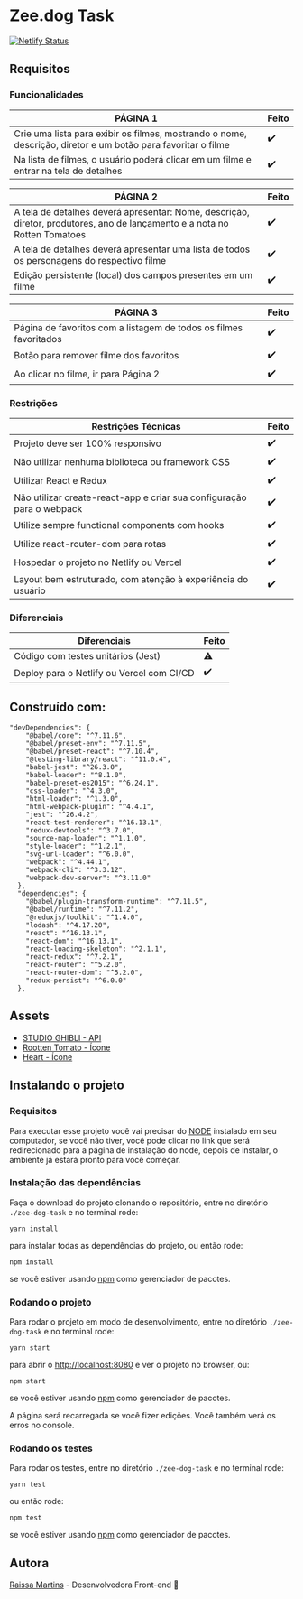 # Zee.dog Task 

[![Netlify Status](https://api.netlify.com/api/v1/badges/abe83ae3-2d9e-4198-aa3f-8b52ce49aac4/deploy-status)](https://app.netlify.com/sites/zee-dog-task/deploys) 

## Requisitos 

### Funcionalidades

PÁGINA 1 | Feito
------------ | ------
Crie uma lista para exibir os filmes, mostrando o nome, descrição, diretor e um botão para favoritar o filme | ✔️
Na lista de filmes, o usuário poderá clicar em um filme e entrar na tela de detalhes | ✔️

PÁGINA 2 | Feito
------------ | ------
A tela de detalhes deverá apresentar: Nome, descrição, diretor, produtores, ano de lançamento e a nota no Rotten Tomatoes | ✔️
A tela de detalhes deverá apresentar uma lista de todos os personagens do respectivo filme | ✔️
Edição persistente (local) dos campos presentes em um filme | ✔️

PÁGINA 3 | Feito
------------ | ------
Página de favoritos com a listagem de todos os filmes favoritados | ✔️
Botão para remover filme dos favoritos | ✔️
Ao clicar no filme, ir para Página 2 | ✔️

### Restrições

Restrições Técnicas | Feito
------------ | ------
Projeto deve ser 100% responsivo | ✔️
Não utilizar nenhuma biblioteca ou framework CSS | ✔️
Utilizar React e Redux | ✔️
Não utilizar create-react-app e criar sua configuração para o webpack | ✔️
Utilize sempre functional components com hooks | ✔️
Utilize react-router-dom para rotas | ✔️
Hospedar o projeto no Netlify ou Vercel | ✔️
Layout bem estruturado, com atenção à experiência do usuário | ✔️

### Diferenciais

Diferenciais | Feito
---------- | ------
Código com testes unitários (Jest) | ⚠️
Deploy para o Netlify ou Vercel com CI/CD | ✔️

## Construído com:

```
"devDependencies": {
    "@babel/core": "^7.11.6",
    "@babel/preset-env": "^7.11.5",
    "@babel/preset-react": "^7.10.4",
    "@testing-library/react": "^11.0.4",
    "babel-jest": "^26.3.0",
    "babel-loader": "^8.1.0",
    "babel-preset-es2015": "^6.24.1",
    "css-loader": "^4.3.0",
    "html-loader": "^1.3.0",
    "html-webpack-plugin": "^4.4.1",
    "jest": "^26.4.2",
    "react-test-renderer": "^16.13.1",
    "redux-devtools": "^3.7.0",
    "source-map-loader": "^1.1.0",
    "style-loader": "^1.2.1",
    "svg-url-loader": "^6.0.0",
    "webpack": "^4.44.1",
    "webpack-cli": "^3.3.12",
    "webpack-dev-server": "^3.11.0"
  },
  "dependencies": {
    "@babel/plugin-transform-runtime": "^7.11.5",
    "@babel/runtime": "^7.11.2",
    "@reduxjs/toolkit": "^1.4.0",
    "lodash": "^4.17.20",
    "react": "^16.13.1",
    "react-dom": "^16.13.1",
    "react-loading-skeleton": "^2.1.1",
    "react-redux": "^7.2.1",
    "react-router": "^5.2.0",
    "react-router-dom": "^5.2.0",
    "redux-persist": "^6.0.0"
  },
```

## Assets

- [STUDIO GHIBLI - API](https://ghibliapi.herokuapp.com/#) 
- [Rootten Tomato - Ícone](https://commons.wikimedia.org/wiki/File:Rotten_Tomatoes.svg)
- [Heart - Ícone](https://www.flaticon.com/free-icon/like_148836)

## Instalando o projeto

### Requisitos

Para executar esse projeto você vai precisar do [NODE](https://nodejs.org/en/) instalado em seu computador, se você não tiver, você pode clicar no link que será redirecionado para a página de instalação do node, depois de instalar, o ambiente já estará pronto para você começar.

### Instalação das dependências

Faça o download do projeto clonando o repositório, entre no diretório `./zee-dog-task` e no terminal rode:

```
yarn install
```

para instalar todas as dependências do projeto, ou então rode:

```
npm install
```
se você estiver usando [npm](https://www.npmjs.com/) como gerenciador de pacotes.

### Rodando o projeto

Para rodar o projeto em modo de desenvolvimento, entre no diretório `./zee-dog-task` e no terminal rode:

```
yarn start
```

para abrir o [http://localhost:8080](http://localhost:8080) e ver o projeto no browser, ou:

```
npm start
```

se você estiver usando [npm](https://www.npmjs.com/) como gerenciador de pacotes.

A página será recarregada se você fizer edições. Você também verá os erros no console.

### Rodando os testes

Para rodar os testes, entre no diretório `./zee-dog-task` e no terminal rode:

```
yarn test
```

ou então rode:

```
npm test
```
se você estiver usando [npm](https://www.npmjs.com/) como gerenciador de pacotes.

## Autora

[Raissa Martins](https://www.linkedin.com/in/raissamartinsmenezes/) - Desenvolvedora Front-end 🖤



